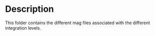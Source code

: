 # Description
This folder contains the different mag files associated with the different integration levels.
